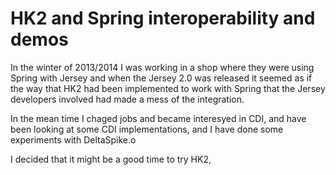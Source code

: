 
HK2 and Spring interoperability and demos
=========================================

In the winter of 2013/2014 I was working in a shop where they were using Spring with Jersey and when
the Jersey 2.0 was released it seemed as if the way that HK2 had been implemented to work with Spring 
that the Jersey developers involved had made a mess of the integration.

In the mean time I chaged jobs and became interesyed in CDI, and have been looking at some CDI
implementations, and I have done some experiments with DeltaSpike.o

I decided that it might be a good time to try HK2,


